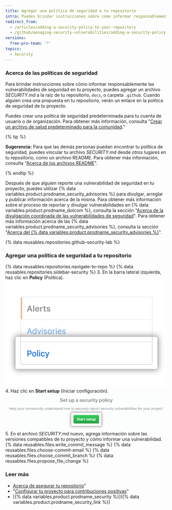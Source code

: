 ```yaml
---
title: Agregar una política de seguridad a tu repositorio
intro: Puedes brindar instrucciones sobre cómo informar responsablemente una vulnerabilidad de seguridad en tu proyecto al agregar una política de seguridad a tu repositorio.
redirect_from:
  - /articles/adding-a-security-policy-to-your-repository
  - /github/managing-security-vulnerabilities/adding-a-security-policy-to-your-repository
versions:
  free-pro-team: '*'
topics:
  - Security
---
```


### Acerca de las políticas de seguridad

Para brindar instrucciones sobre cómo informar responsablemente las vulnerabilidades de seguridad en tu proyecto, puedes agregar un archivo _SECURITY.md_ a la raíz de tu repositorio, `docs`, o carpeta `.github`. Cuando alguien crea una propuesta en tu repositorio, verán un enlace en la política de seguridad de tu proyecto.

Puedes crear una política de seguridad predeterminada para tu cuenta de usuario o de organización. Para obtener más información, consulta "[Crear un archivo de salud predeterminado para la comunidad](/communities/setting-up-your-project-for-healthy-contributions/creating-a-default-community-health-file)."

{% tip %}

**Sugerencia:** Para que las demás personas puedan encontrar tu política de seguridad, puedes vincular tu archivo _SECURITY.md_ desde otros lugares en tu repositorio, como un archivo README. Para obtener más información, consulta "[Acerca de los archivos README](/articles/about-readmes/)".

{% endtip %}

Después de que alguien reporte una vulnerabilidad de seguridad en tu proyecto, puedes utilizar {% data variables.product.prodname_security_advisories %} para divulgar, arreglar y publicar información acerca de la misma. Para obtener más información sobre el proceso de reportar y divulgar vulnerabilidades en {% data variables.product.prodname_dotcom %}, consulta la sección "[Acerca de la divulgación coordinada de las vulnerabilidades de seguridad](/code-security/security-advisories/about-coordinated-disclosure-of-security-vulnerabilities#about-reporting-and-disclosing-vulnerabilities-in-projects-on-github)". Para obtener más información acerca de las {% data variables.product.prodname_security_advisories %}, consulta la sección "[Acerca del {% data variables.product.prodname_security_advisories %}](/github/managing-security-vulnerabilities/about-github-security-advisories)".

{% data reusables.repositories.github-security-lab %}

### Agregar una política de seguridad a tu repositorio

{% data reusables.repositories.navigate-to-repo %}
{% data reusables.repositories.sidebar-security %}
3. En la barra lateral izquierda, haz clic en **Policy** (Política). ![Pestaña Policy (Política)](/assets/images/help/security/policy-tab.png)
4. Haz clic en **Start setup** (Iniciar configuración). ![Botón Start setup (Iniciar configuración)](/assets/images/help/security/start-setup-policy-button.png)
5. En el archivo _SECURITY.md_ nuevo, agrega información sobre las versiones compatibles de tu proyecto y cómo informar una vulnerabilidad.
{% data reusables.files.write_commit_message %}
{% data reusables.files.choose-commit-email %}
{% data reusables.files.choose_commit_branch %}
{% data reusables.files.propose_file_change %}

### Leer más

- [Acerca de asegurar tu repositorio](/github/administering-a-repository/about-securing-your-repository)"
- "[Configurar tu proyecto para contribuciones positivas](/communities/setting-up-your-project-for-healthy-contributions)"
- [{% data variables.product.prodname_security %}]({% data variables.product.prodname_security_link %})
